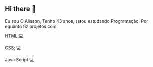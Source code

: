 ## Hi there 👋

Eu sou O Alisson, Tenho 43 anos, estou estudando Programação, Por equanto fiz projetos com: 

HTML;💻

CSS; 💻

Java Script.💻
